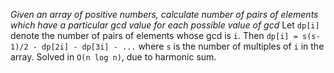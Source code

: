 *Given an array of positive numbers, calculate number of pairs of elements which have a particular gcd value for each possible value of gcd*
Let `dp[i]` denote the number of pairs of elements whose gcd is `i`.
Then `dp[i] = s(s-1)/2 - dp[2i] - dp[3i] - ...` where `s` is the number of multiples of `i` in the array.
Solved in `O(n log n)`, due to harmonic sum.